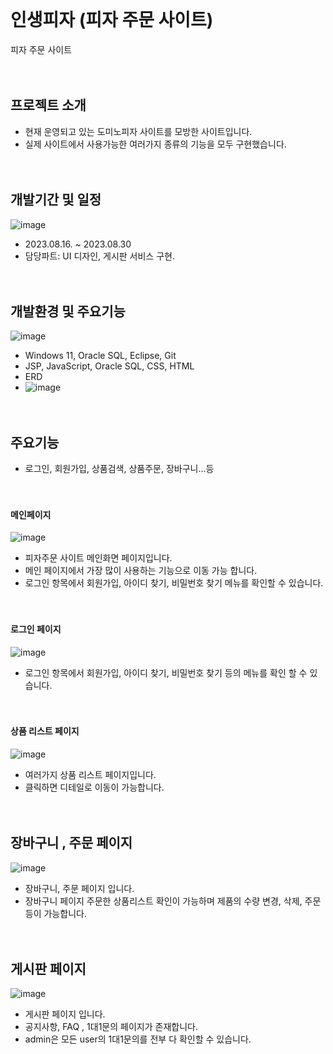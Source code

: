 <br/><br/><br/>

# 인생피자 (피자 주문 사이트)
피자 주문 사이트
<br/><br/><br/>

## 프로젝트 소개
* 현재 운영되고 있는 도미노피자 사이트를 모방한 사이트입니다. 
* 실제 사이트에서 사용가능한 여러가지 종류의 기능을 모두 구현했습니다.
<br/><br/><br/>

## 개발기간 및 일정
![image](https://github.com/WooHanYeong/teamProject-pizza/assets/133833197/179cf791-cd37-4c41-890b-18e70b3360cb)
* 2023.08.16. ~ 2023.08.30
* 담당파트: UI 디자인, 게시판 서비스 구현.
<br/><br/><br/>

## 개발환경 및 주요기능
![image](https://github.com/WooHanYeong/teamProject-pizza/assets/133833197/d97d369e-d02f-4bb0-b635-5f1b4973e389)
* Windows 11, Oracle SQL, Eclipse, Git
* JSP, JavaScript, Oracle SQL, CSS, HTML
* ERD
* ![image](https://github.com/WooHanYeong/teamProject-pizza/assets/133833197/ec1242ed-7eec-4e72-ab22-15345efa8f3b)
<br/><br/><br/>

## 주요기능
* 로그인, 회원가입, 상품검색, 상품주문, 장바구니...등
<br/><br/><br/>

#### 메인페이지
![image](https://github.com/WooHanYeong/teamProject-pizza/assets/133833197/6ed68219-1295-4499-8ac5-87ba9cb3ce13)
*  피자주문 사이트 메인화면 페이지입니다.
*  메인 페이지에서 가장 많이 사용하는 기능으로 이동 가능 합니다.
*  로그인 항목에서 회원가입, 아이디 찾기, 비밀번호 찾기 메뉴를 확인할 수 있습니다. 
<br/><br/><br/>

#### 로그인 페이지
![image](https://github.com/WooHanYeong/teamProject-pizza/assets/133833197/0234f52b-46b3-40a1-bd4f-e03edf3b9312)
* 로그인 항목에서 회원가입, 아이디 찾기, 비밀번호 찾기 등의 메뉴를 확인 할 수 있습니다.
<br/><br/><br/>

#### 상품 리스트 페이지
![image](https://github.com/WooHanYeong/teamProject-pizza/assets/133833197/a91c4b22-03d0-4399-a51c-b0944ffb8860)
* 여러가지 상품 리스트 페이지입니다.
* 클릭하면 디테일로 이동이 가능합니다.
 <br/><br/><br/>
 
## 장바구니 , 주문 페이지
![image](https://github.com/WooHanYeong/teamProject-pizza/assets/133833197/68b72c4a-71bf-48d9-9cff-3190da481a6a)
* 장바구니, 주문 페이지 입니다.
* 장바구니 페이지 주문한 상품리스트 확인이 가능하며 제품의 수량 변경, 삭제, 주문 등이 가능합니다.
<br/><br/><br/>

## 게시판 페이지
![image](https://github.com/WooHanYeong/teamProject-pizza/assets/133833197/743df590-7796-4682-a17f-7aa576d6b434)
*  게시판 페이지 입니다.
*  공지사항, FAQ , 1대1문의 페이지가 존재합니다.
*  admin은 모든 user의 1대1문의를 전부 다 확인할 수 있습니다.



